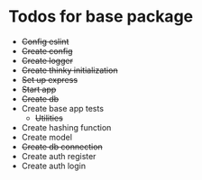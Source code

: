 # Todos for base package
  - ~~Config eslint~~
  - ~~Create config~~
  - ~~Create logger~~
  - ~~Create thinky initialization~~
  - ~~Set up express~~
  - ~~Start app~~
  - ~~Create db~~
  - Create base app tests
    - ~~Utilities~~
  - Create hashing function
  - Create model
  - ~~Create db connection~~
  - Create auth register
  - Create auth login